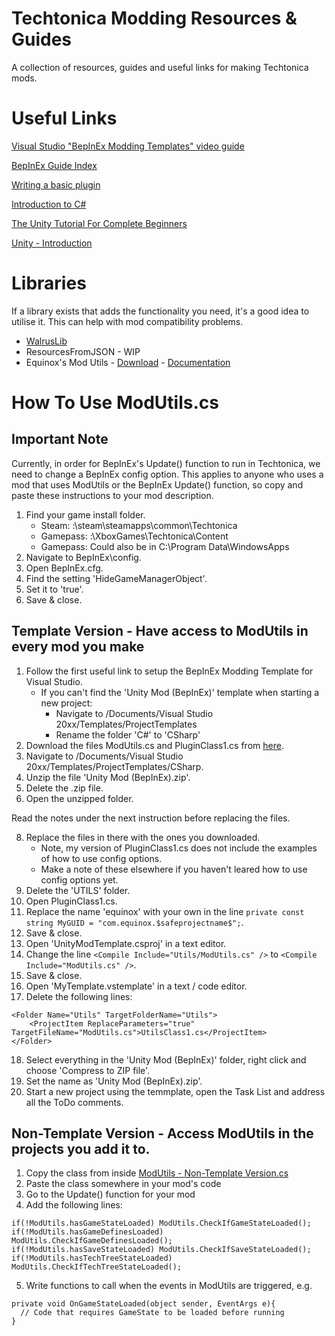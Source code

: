 # Techtonica Modding Resources & Guides
A collection of resources, guides and useful links for making Techtonica mods.

# Useful Links
[Visual Studio "BepInEx Modding Templates" video guide](https://www.youtube.com/watch?v=KopYonyplXs)

[BepInEx Guide Index](https://docs.bepinex.dev/master/articles/index.html)

[Writing a basic plugin](https://docs.bepinex.dev/articles/dev_guide/plugin_tutorial/)

[Introduction to C#](https://learn.microsoft.com/en-us/dotnet/csharp/tour-of-csharp/tutorials/)

[The Unity Tutorial For Complete Beginners](https://www.youtube.com/watch?v=XtQMytORBmM)

[Unity - Introduction](https://www.tutorialspoint.com/unity/unity_introduction.htm)

# Libraries
If a library exists that adds the functionality you need, it's a good idea to utilise it. This can help with mod compatibility problems.
- [WalrusLib](https://techtonica.starfluxgames.com/mod.php?id=220809)
- ResourcesFromJSON - WIP
- Equinox's Mod Utils - [Download](https://techtonica.starfluxgames.com/mod.php?id=221365) - [Documentation](https://github.com/CubeSuite/TTMod-EquinoxsModUtils)
  
# How To Use ModUtils.cs

## Important Note

Currently, in order for BepInEx's Update() function to run in Techtonica, we need to change a BepInEx config option.
This applies to anyone who uses a mod that uses ModUtils or the BepInEx Update() function, so copy and paste these instructions to your mod description.

1. Find your game install folder.
   - Steam: <Drive>:\steam\steamapps\common\Techtonica
   - Gamepass: <Drive>:\XboxGames\Techtonica\Content
   - Gamepass: Could also be in C:\Program Data\WindowsApps
2. Navigate to BepInEx\config.
3. Open BepInEx.cfg.
4. Find the setting 'HideGameManagerObject'.
5. Set it to 'true'.
6. Save & close.

## Template Version - Have access to ModUtils in every mod you make
1. Follow the first useful link to setup the BepInEx Modding Template for Visual Studio.
   - If you can't find the 'Unity Mod (BepInEx)' template when starting a new project:
      - Navigate to /Documents/Visual Studio 20xx/Templates/ProjectTemplates
      - Rename the folder 'C#' to 'CSharp'
3. Download the files ModUtils.cs and PluginClass1.cs from [here](https://github.com/CubeSuite/TechtonicaModdingResources/tree/main/ModUtils%20-%20Template%20Version).
4. Navigate to /Documents/Visual Studio 20xx/Templates/ProjectTemplates/CSharp.
5. Unzip the file 'Unity Mod (BepInEx).zip'.
6. Delete the .zip file.
7. Open the unzipped folder.

Read the notes under the next instruction before replacing the files.

8. Replace the files in there with the ones you downloaded.
   - Note, my version of PluginClass1.cs does not include the examples of how to use config options.
   - Make a note of these elsewhere if you haven't leared how to use config options yet.
9. Delete the 'UTILS' folder.
10. Open PluginClass1.cs.
11. Replace the name 'equinox' with your own in the line ```private const string MyGUID = "com.equinox.$safeprojectname$";```.
12. Save & close.
13. Open 'UnityModTemplate.csproj' in a text editor.
14. Change the line ```<Compile Include="Utils/ModUtils.cs" />``` to ```<Compile Include="ModUtils.cs" />```.
15. Save & close.
16. Open 'MyTemplate.vstemplate' in a text / code editor.
17. Delete the following lines:

```
<Folder Name="Utils" TargetFolderName="Utils">
    <ProjectItem ReplaceParameters="true" TargetFileName="ModUtils.cs">UtilsClass1.cs</ProjectItem>
</Folder>
```
18. Select everything in the 'Unity Mod (BepInEx)' folder, right click and choose 'Compress to ZIP file'.
19. Set the name as 'Unity Mod (BepInEx).zip'.
20. Start a new project using the temmplate, open the Task List and address all the ToDo comments.

## Non-Template Version - Access ModUtils in the projects you add it to.

1. Copy the class from inside [ModUtils - Non-Template Version.cs](https://github.com/CubeSuite/TechtonicaModdingResources/blob/main/ModUtils%20-%20Non-Template%20Version.cs)
2. Paste the class somewhere in your mod's code
3. Go to the Update() function for your mod
4. Add the following lines:
```
if(!ModUtils.hasGameStateLoaded) ModUtils.CheckIfGameStateLoaded();
if(!ModUtils.hasGameDefinesLoaded) ModUtils.CheckIfGameDefinesLoaded();
if(!ModUtils.hasSaveStateLoaded) ModUtils.CheckIfSaveStateLoaded();
if(!ModUtils.hasTechTreeStateLoaded) ModUtils.CheckIfTechTreeStateLoaded();
```
5. Write functions to call when the events in ModUtils are triggered, e.g.
```
private void OnGameStateLoaded(object sender, EventArgs e){
  // Code that requires GameState to be loaded before running
}
```
